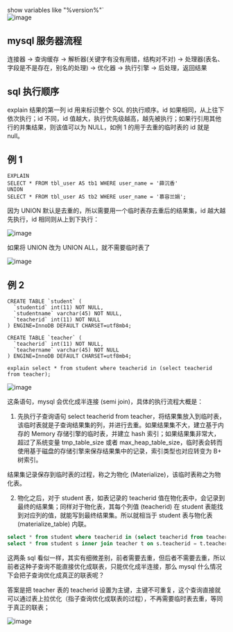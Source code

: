 show variables like "%version%"`  
![image](https://user-images.githubusercontent.com/43411944/140270326-5dbc4219-efb9-4a7f-b150-3e7162d73721.png)

## mysql 服务器流程
连接器 -> 查询缓存 -> 解析器(关键字有没有用错，结构对不对) -> 处理器(表名、字段是不是存在，别名的处理) -> 优化器 -> 执行引擎 -> 后处理，返回结果

## sql 执行顺序
explain 结果的第一列 id 用来标识整个 SQL 的执行顺序。id 如果相同，从上往下依次执行；id 不同，id 值越大，执行优先级越高，越先被执行；如果行引用其他行的并集结果，则该值可以为 NULL，如例 1 的用于去重的临时表的 id 就是 null。

## 例 1
```
EXPLAIN
SELECT * FROM tbl_user AS tb1 WHERE user_name = '薛沉香'
UNION
SELECT * FROM tbl_user AS tb2 WHERE user_name = '慕容兰娟';
```
因为 UNION 默认是去重的，所以需要用一个临时表存去重后的结果集，id 越大越先执行，id 相同则从上到下执行：  
  
![image](https://user-images.githubusercontent.com/43411944/140271057-d448eb9e-5bc7-4ac8-8ec8-28a0da91c851.png)

如果将 UNION 改为 UNION ALL，就不需要临时表了  
  
![image](https://user-images.githubusercontent.com/43411944/140271189-fd8230c7-1a9e-4eb5-bc07-fdcf48337ca6.png)

## 例 2
```
CREATE TABLE `student` (
  `studentid` int(11) NOT NULL,
  `studentname` varchar(45) NOT NULL,
  `teacherid` int(11) NOT NULL
) ENGINE=InnoDB DEFAULT CHARSET=utf8mb4;

CREATE TABLE `teacher` (
  `teacherid` int(11) NOT NULL,
  `teachername` varchar(45) NOT NULL
) ENGINE=InnoDB DEFAULT CHARSET=utf8mb4;
```

`explain select * from student where teacherid in (select teacherid from teacher);`    

![image](https://user-images.githubusercontent.com/43411944/141982616-13e06571-f613-42d6-8b4d-83364cc1e390.png)

这条语句，mysql 会优化成半连接 (semi join)，具体的执行流程大概是：   
1) 先执行子查询语句 select teacherid from teacher，将结果集放入到临时表，该临时表就是子查询结果集的列，并进行去重。如果结果集不大，建立基于内存的 Memory 存储引擎的临时表，并建立 hash 索引；如果结果集非常大，超过了系统变量 tmp_table_size 或者 max_heap_table_size，临时表会转而使用基于磁盘的存储引擎来保存结果集中的记录，索引类型也对应转变为 B+ 树索引。   

 结果集记录保存到临时表的过程，称之为物化 (Materialize)，该临时表称之为物化表。   

2) 物化之后，对于 student 表，如表记录的 teacherid 值在物化表中，会记录到最终的结果集；同样对于物化表，其每个列值 (teacherid) 在 student 表能找到对应列的值，就能写到最终结果集。所以就相当于 student 表与物化表 (materialize_table) 内联。   


```sql
select * from student where teacherid in (select teacherid from teacher);
select * from student s inner join teacher t on s.teacherid = t.teacherid;
```
这两条 sql 看似一样，其实有细微差别，前者需要去重，但后者不需要去重，所以前者这种子查询不能直接优化成联表，只能优化成半连接，那么 mysql 什么情况下会把子查询优化成真正的联表呢？  

答案是把 teacher 表的 teacherid 设置为主键，主键不可重复，这个查询直接就可以通过表上拉优化（指子查询优化成联表的过程），不再需要临时表去重，等同于真正的联表；

![image](https://user-images.githubusercontent.com/43411944/141982645-78b26a5b-86c3-4a29-bc06-b23d1acbe281.png)  